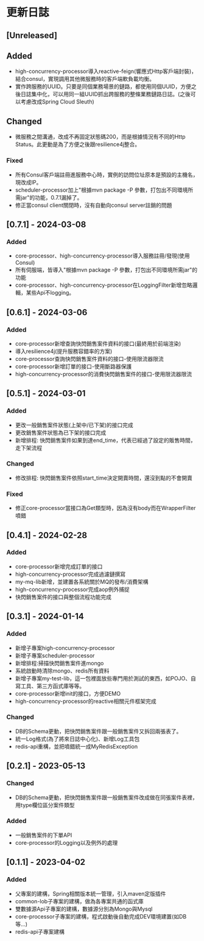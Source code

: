 # 更新日誌

## [Unreleased]

## Added
- high-concurrency-processor導入reactive-feign(響應式Http客戶端封裝)，結合consul，實現調用其他微服務時的客戶端軟負載均衡。
- 實作跨服務的UUID。只要是同個業務場景的鏈路，都使用同個UUID，方便之後日誌集中化，可以用同一組UUID抓出跨服務的整條業務鏈路日誌。(之後可以考慮改成Spring Cloud Sleuth)

## Changed
- 微服務之間溝通，改成不再固定狀態碼200，而是根據情況有不同的Http Status。此更動是為了方便之後跟resilience4j整合。

### Fixed
- 所有Consul客戶端註冊進服務中心時，實例的訪問位址原本是預設的主機名，現改成IP。
- scheduler-processor加上"根據mvn package -P 參數，打包出不同環境所需jar"的功能，0.7.1漏掉了。
- 修正當consul client關閉時，沒有自動向consul server註銷的問題

## [0.7.1] - 2024-03-08

### Added
- core-processor、high-concurrency-processor導入服務註冊/發現(使用Consul)
- 所有伺服端，皆導入"根據mvn package -P 參數，打包出不同環境所需jar"的功能
- core-processor、high-concurrency-processor在LoggingFilter新增忽略邏輯，某些Api不logging。

## [0.6.1] - 2024-03-06

### Added
- core-processor新增查詢快閃銷售案件資料的接口(最終用於前端渲染)
- 導入resilience4j(提升服務容錯率的方案)
- core-processor查詢快閃銷售案件資料的接口-使用限流器限流
- core-processor新增訂單的接口-使用斷路器保護
- high-concurrency-processor的消費快閃銷售案件的接口-使用限流器限流

## [0.5.1] - 2024-03-01

### Added
- 更改一般銷售案件狀態(上架中/已下架)的接口完成
- 更改銷售案件狀態為已下架的接口完成
- 新增排程: 快閃銷售案件如果到達end_time，代表已經過了設定的販售時間，走下架流程

### Changed
- 修改排程: 快閃銷售案件依照start_time決定開賣時間，還沒到點的不會開賣

### Fixed
- 修正core-processor當接口為Get類型時，因為沒有body而在WrapperFilter噴錯

## [0.4.1] - 2024-02-28

### Added
- core-processor新增完成訂單的接口
- high-concurrency-processor完成過濾鏈撰寫
- my-mq-lib新增，並建置各系統關於MQ的發布/消費架構
- high-concurrency-processor完成aop例外捕捉
- 快閃銷售案件的接口與整個流程功能完成

## [0.3.1] - 2024-01-14

### Added
- 新增子專案high-concurrency-processor
- 新增子專案scheduler-processor
- 新增排程:掃描快閃銷售案件進mongo
- 系統啟動時清除mongo、redis所有資料
- 新增子專案my-test-lib，這一包裡面放些專門用於測試的東西，如POJO、自寫工具、第三方函式庫等等。
- core-processor新增init的接口，方便DEMO
- high-concurrency-processor的reactive相關元件框架完成

### Changed
- DB的Schema更動，把快閃銷售案件跟一般銷售案件又拆回兩張表了。
- 統一Log格式(為了將來日誌中心化)、新增Log工具包
- redis-api重構，並把噴錯統一成MyRedisException

## [0.2.1] - 2023-05-13

### Changed
- DB的Schema更動，把快閃銷售案件跟一般銷售案件改成做在同張案件表裡，用type欄位區分案件類型

### Added
- 一般銷售案件的下單API
- core-processor的Logging以及例外的處理

## [0.1.1] - 2023-04-02

### Added
- 父專案的建構，Spring相關版本統一管理，引入maven定版插件
- common-lob子專案的建構，做為各專案共通的函式庫
- 雙數據源Api子專案的建構，數據源分別為Mongo與Mysql
- core-processor子專案的建構，程式啟動後自動完成DEV環境建置(如DB等...)
- redis-api子專案建構